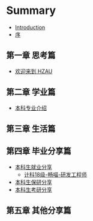 # Summary

* [Introduction](README.md)
* [序](./序.md)

## 第一章 思考篇

* [欢迎来到 HZAU](./chapter1/欢迎来到HZAU.md)

## 第二章 学业篇
* [本科专业介绍](./chapter2/zhuan-ye-jie-shao/introduction.md)

## 第三章 生活篇

## 第四章 毕业分享篇 

* [本科生就业分享](./chapter4/jiu-ye/分享篇.md)
    * [计科18级-畅喵-研发工程师](./chapter4/jiu-ye/计科18级-畅喵-研发工程师.md)
* [本科生保研分享]()
* [本科生考研分享]()

## 第五章 其他分享篇


